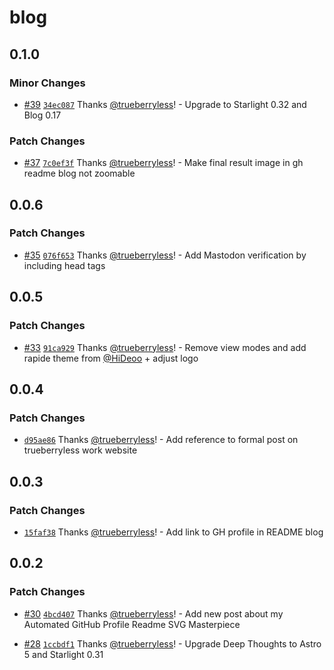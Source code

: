 # blog

## 0.1.0

### Minor Changes

- [#39](https://github.com/trueberryless-org/blog/pull/39) [`34ec087`](https://github.com/trueberryless-org/blog/commit/34ec087ccaffb44ac8d96a0a18b54329f971c2b4) Thanks [@trueberryless](https://github.com/trueberryless)! - Upgrade to Starlight 0.32 and Blog 0.17

### Patch Changes

- [#37](https://github.com/trueberryless-org/blog/pull/37) [`7c0ef3f`](https://github.com/trueberryless-org/blog/commit/7c0ef3fdba371a1b741ac10daf851bdb00bda30a) Thanks [@trueberryless](https://github.com/trueberryless)! - Make final result image in gh readme blog not zoomable

## 0.0.6

### Patch Changes

- [#35](https://github.com/trueberryless-org/blog/pull/35) [`076f653`](https://github.com/trueberryless-org/blog/commit/076f6539fd191ea7688cf2258488295df2e75637) Thanks [@trueberryless](https://github.com/trueberryless)! - Add Mastodon verification by including head tags

## 0.0.5

### Patch Changes

- [#33](https://github.com/trueberryless-org/blog/pull/33) [`91ca929`](https://github.com/trueberryless-org/blog/commit/91ca929342b808a95753d1840d9454546bebc7ee) Thanks [@trueberryless](https://github.com/trueberryless)! - Remove view modes and add rapide theme from [@HiDeoo](https://github.com/hideoo) + adjust logo

## 0.0.4

### Patch Changes

- [`d95ae86`](https://github.com/trueberryless-org/blog/commit/d95ae86a93466447d10088664325d957ce3660c6) Thanks [@trueberryless](https://github.com/trueberryless)! - Add reference to formal post on trueberryless work website

## 0.0.3

### Patch Changes

- [`15faf38`](https://github.com/trueberryless-org/blog/commit/15faf38c0f394b81dcfea9c2f72ba1527d1a195f) Thanks [@trueberryless](https://github.com/trueberryless)! - Add link to GH profile in README blog

## 0.0.2

### Patch Changes

- [#30](https://github.com/trueberryless-org/blog/pull/30) [`4bcd407`](https://github.com/trueberryless-org/blog/commit/4bcd4073dba3d8916176dc7e35ab5bcf93c68dd9) Thanks [@trueberryless](https://github.com/trueberryless)! - Add new post about my Automated GitHub Profile Readme SVG Masterpiece

- [#28](https://github.com/trueberryless-org/blog/pull/28) [`1ccbdf1`](https://github.com/trueberryless-org/blog/commit/1ccbdf1038fc13252c01f4a94cb49ada372858f4) Thanks [@trueberryless](https://github.com/trueberryless)! - Upgrade Deep Thoughts to Astro 5 and Starlight 0.31
